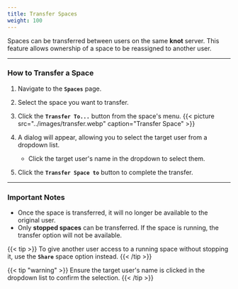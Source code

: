 ```yaml
---
title: Transfer Spaces
weight: 100
---
```


Spaces can be transferred between users on the same **knot** server. This feature allows ownership of a space to be reassigned to another user.

---

### How to Transfer a Space

1. Navigate to the **`Spaces`** page.
2. Select the space you want to transfer.
3. Click the **`Transfer To...`** button from the space's menu.
   {{< picture src="../images/transfer.webp" caption="Transfer Space" >}}

4. A dialog will appear, allowing you to select the target user from a dropdown list.
   - Click the target user's name in the dropdown to select them.

5. Click the **`Transfer Space to`** button to complete the transfer.

---

### Important Notes

- Once the space is transferred, it will no longer be available to the original user.
- Only **stopped spaces** can be transferred. If the space is running, the transfer option will not be available.

{{< tip >}}
To give another user access to a running space without stopping it, use the **`Share`** space option instead.
{{< /tip >}}

{{< tip "warning" >}}
Ensure the target user's name is clicked in the dropdown list to confirm the selection.
{{< /tip >}}
